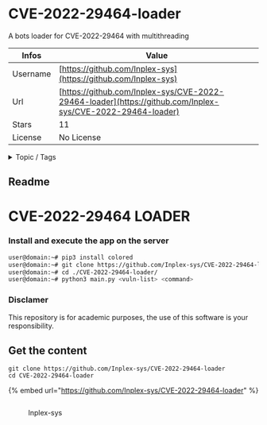 # CVE-2022-29464-loader

A bots loader for CVE-2022-29464 with multithreading

| Infos    | Value                                                              |
| -------- | -------------------------------------------------------------------|
| Username | [https://github.com/Inplex-sys](https://github.com/Inplex-sys) |
| Url      | [https://github.com/Inplex-sys/CVE-2022-29464-loader](https://github.com/Inplex-sys/CVE-2022-29464-loader)                                               |
| Stars    | 11                                                          |
| License  | No License                                                        |

<details>

<summary>Topic / Tags</summary>

* botnet* cve-2022-29464* loader* rce* wso2-vuln* wso2exploit* wso2rce

</details>

## Readme

# CVE-2022-29464 LOADER

### Install and execute the app on the server

```sh
user@domain:~# pip3 install colored
user@domain:~# git clone https://github.com/Inplex-sys/CVE-2022-29464-loader.git
user@domain:~# cd ./CVE-2022-29464-loader/
user@domain:~# python3 main.py <vuln-list> <command>
```

### Disclamer
This repository is for academic purposes, the use of this software is your responsibility.



## Get the content

```
git clone https://github.com/Inplex-sys/CVE-2022-29464-loader
cd CVE-2022-29464-loader
```

{% embed url="https://github.com/Inplex-sys/CVE-2022-29464-loader" %}

<figure><img src="https://avatars.githubusercontent.com/u/69421356?v=4" alt=""><figcaption><p>Inplex-sys</p></figcaption></figure>
